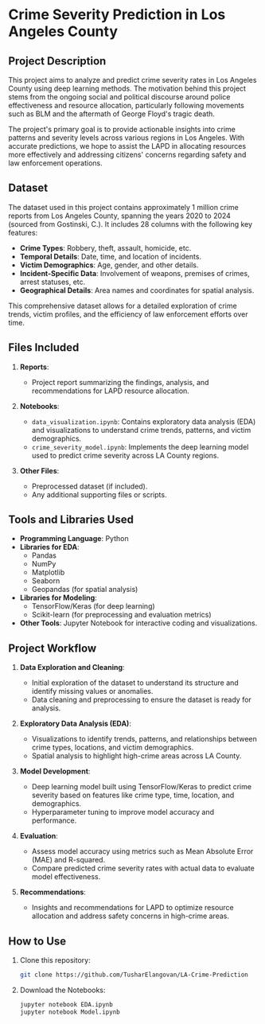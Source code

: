# Crime Severity Prediction in Los Angeles County  

## Project Description  
This project aims to analyze and predict crime severity rates in Los Angeles County using deep learning methods. The motivation behind this project stems from the ongoing social and political discourse around police effectiveness and resource allocation, particularly following movements such as BLM and the aftermath of George Floyd's tragic death.  

The project's primary goal is to provide actionable insights into crime patterns and severity levels across various regions in Los Angeles. With accurate predictions, we hope to assist the LAPD in allocating resources more effectively and addressing citizens' concerns regarding safety and law enforcement operations.  

## Dataset  
The dataset used in this project contains approximately 1 million crime reports from Los Angeles County, spanning the years 2020 to 2024 (sourced from Gostinski, C.). It includes 28 columns with the following key features:  
- **Crime Types**: Robbery, theft, assault, homicide, etc.  
- **Temporal Details**: Date, time, and location of incidents.  
- **Victim Demographics**: Age, gender, and other details.  
- **Incident-Specific Data**: Involvement of weapons, premises of crimes, arrest statuses, etc.  
- **Geographical Details**: Area names and coordinates for spatial analysis.  

This comprehensive dataset allows for a detailed exploration of crime trends, victim profiles, and the efficiency of law enforcement efforts over time.  

## Files Included  
1. **Reports**:  
   - Project report summarizing the findings, analysis, and recommendations for LAPD resource allocation.  

2. **Notebooks**:  
   - `data_visualization.ipynb`: Contains exploratory data analysis (EDA) and visualizations to understand crime trends, patterns, and victim demographics.  
   - `crime_severity_model.ipynb`: Implements the deep learning model used to predict crime severity across LA County regions.  

3. **Other Files**:  
   - Preprocessed dataset (if included).  
   - Any additional supporting files or scripts.  

## Tools and Libraries Used  
- **Programming Language**: Python  
- **Libraries for EDA**:  
  - Pandas  
  - NumPy  
  - Matplotlib  
  - Seaborn  
  - Geopandas (for spatial analysis)  
- **Libraries for Modeling**:  
  - TensorFlow/Keras (for deep learning)  
  - Scikit-learn (for preprocessing and evaluation metrics)  
- **Other Tools**: Jupyter Notebook for interactive coding and visualizations.  

## Project Workflow  
1. **Data Exploration and Cleaning**:  
   - Initial exploration of the dataset to understand its structure and identify missing values or anomalies.  
   - Data cleaning and preprocessing to ensure the dataset is ready for analysis.  

2. **Exploratory Data Analysis (EDA)**:  
   - Visualizations to identify trends, patterns, and relationships between crime types, locations, and victim demographics.  
   - Spatial analysis to highlight high-crime areas across LA County.  

3. **Model Development**:  
   - Deep learning model built using TensorFlow/Keras to predict crime severity based on features like crime type, time, location, and demographics.  
   - Hyperparameter tuning to improve model accuracy and performance.  

4. **Evaluation**:  
   - Assess model accuracy using metrics such as Mean Absolute Error (MAE) and R-squared.  
   - Compare predicted crime severity rates with actual data to evaluate model effectiveness.  

5. **Recommendations**:  
   - Insights and recommendations for LAPD to optimize resource allocation and address safety concerns in high-crime areas.  

## How to Use  
1. Clone this repository:  
   ```bash  
   git clone https://github.com/TusharElangovan/LA-Crime-Prediction
2. Download the Notebooks:
   ```bash
   jupyter notebook EDA.ipynb  
   jupyter notebook Model.ipynb  
